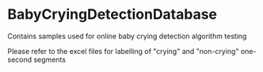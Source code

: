 # BabyCryingDetectionDatabase
Contains samples used for online baby crying detection algorithm testing

Please refer to the excel files for labelling of "crying" and "non-crying" one-second segments
